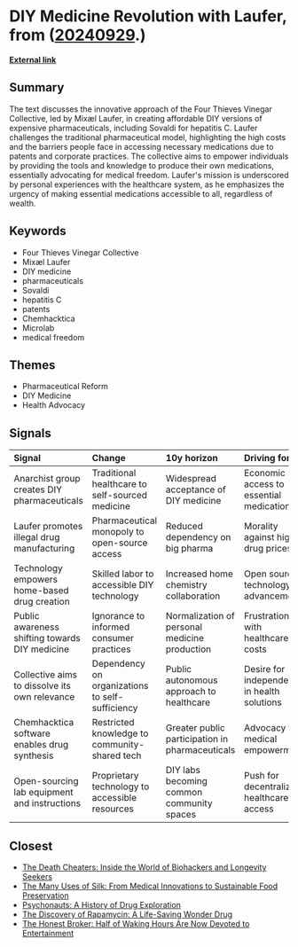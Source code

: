 # __DIY Medicine Revolution with Laufer__, from ([20240929](https://kghosh.substack.com/p/20240929).)

__[External link](https://www.404media.co/email/63ca5568-c610-4489-9bfc-7791804e9535/)__



## Summary

The text discusses the innovative approach of the Four Thieves Vinegar Collective, led by Mixæl Laufer, in creating affordable DIY versions of expensive pharmaceuticals, including Sovaldi for hepatitis C. Laufer challenges the traditional pharmaceutical model, highlighting the high costs and the barriers people face in accessing necessary medications due to patents and corporate practices. The collective aims to empower individuals by providing the tools and knowledge to produce their own medications, essentially advocating for medical freedom. Laufer's mission is underscored by personal experiences with the healthcare system, as he emphasizes the urgency of making essential medications accessible to all, regardless of wealth.

## Keywords

* Four Thieves Vinegar Collective
* Mixæl Laufer
* DIY medicine
* pharmaceuticals
* Sovaldi
* hepatitis C
* patents
* Chemhacktica
* Microlab
* medical freedom

## Themes

* Pharmaceutical Reform
* DIY Medicine
* Health Advocacy

## Signals

| Signal                                         | Change                                          | 10y horizon                                     | Driving force                               |
|:-----------------------------------------------|:------------------------------------------------|:------------------------------------------------|:--------------------------------------------|
| Anarchist group creates DIY pharmaceuticals    | Traditional healthcare to self-sourced medicine | Widespread acceptance of DIY medicine           | Economic access to essential medications    |
| Laufer promotes illegal drug manufacturing     | Pharmaceutical monopoly to open-source access   | Reduced dependency on big pharma                | Morality against high drug prices           |
| Technology empowers home-based drug creation   | Skilled labor to accessible DIY technology      | Increased home chemistry collaboration          | Open source technology advancements         |
| Public awareness shifting towards DIY medicine | Ignorance to informed consumer practices        | Normalization of personal medicine production   | Frustration with healthcare costs           |
| Collective aims to dissolve its own relevance  | Dependency on organizations to self-sufficiency | Public autonomous approach to healthcare        | Desire for independence in health solutions |
| Chemhacktica software enables drug synthesis   | Restricted knowledge to community-shared tech   | Greater public participation in pharmaceuticals | Advocacy for medical empowerment            |
| Open-sourcing lab equipment and instructions   | Proprietary technology to accessible resources  | DIY labs becoming common community spaces       | Push for decentralized healthcare access    |

## Closest

* [The Death Cheaters: Inside the World of Biohackers and Longevity Seekers](1877ad2c0ed4b7803dde21574102284a)
* [The Many Uses of Silk: From Medical Innovations to Sustainable Food Preservation](b82294d6736ce7c521c1e4baf2636851)
* [Psychonauts: A History of Drug Exploration](9f63fa720db53d39066cead1fabeb6df)
* [The Discovery of Rapamycin: A Life-Saving Wonder Drug](d2f6f44b2ec2806fd1695aa4450cd9ee)
* [The Honest Broker: Half of Waking Hours Are Now Devoted to Entertainment](c5c2c794f1426e6e307a9df3f9ff61f6)